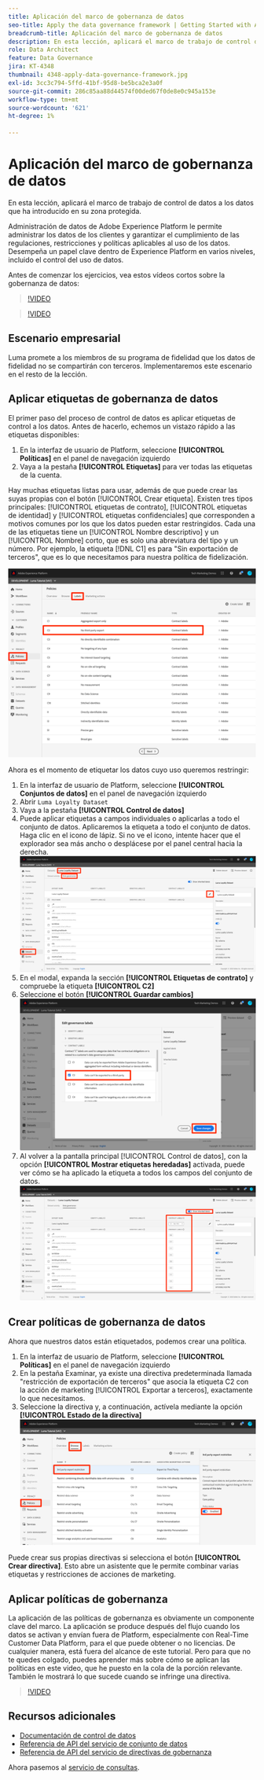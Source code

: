 ```yaml
---
title: Aplicación del marco de gobernanza de datos
seo-title: Apply the data governance framework | Getting Started with Adobe Experience Platform for Data Architects and Data Engineers
breadcrumb-title: Aplicación del marco de gobernanza de datos
description: En esta lección, aplicará el marco de trabajo de control de datos a los datos que ha introducido en su zona protegida.
role: Data Architect
feature: Data Governance
jira: KT-4348
thumbnail: 4348-apply-data-governance-framework.jpg
exl-id: 3cc3c794-5ffd-41bf-95d8-be5bca2e3a0f
source-git-commit: 286c85aa88d44574f00ded67f0de8e0c945a153e
workflow-type: tm+mt
source-wordcount: '621'
ht-degree: 1%

---
```


# Aplicación del marco de gobernanza de datos

<!--15min-->

En esta lección, aplicará el marco de trabajo de control de datos a los datos que ha introducido en su zona protegida.

Administración de datos de Adobe Experience Platform le permite administrar los datos de los clientes y garantizar el cumplimiento de las regulaciones, restricciones y políticas aplicables al uso de los datos. Desempeña un papel clave dentro de Experience Platform en varios niveles, incluido el control del uso de datos.

Antes de comenzar los ejercicios, vea estos vídeos cortos sobre la gobernanza de datos:
>[!VIDEO](https://video.tv.adobe.com/v/36653?learn=on&enablevpops)

>[!VIDEO](https://video.tv.adobe.com/v/29708?learn=on&enablevpops)

<!--
## Permissions required

In the [Configure Permissions](configure-permissions.md) lesson, you set up all the access controls required to complete this lesson, specifically:

* Permission items **[!UICONTROL Data Governance]** > **[!UICONTROL Manage Usage Labels]**, **[!UICONTROL Manage Data Usage Policies]** and **[!UICONTROL View Data Usage Policies]**
* Permission items **[!UICONTROL Data Management]** > **[!UICONTROL View Datasets]** and **[!UICONTROL Manage Datasets]**
* Permission item **[!UICONTROL Sandboxes]** > `Luma Tutorial`
* User-role access to the `Luma Tutorial Platform` Product Profile
-->

## Escenario empresarial

Luma promete a los miembros de su programa de fidelidad que los datos de fidelidad no se compartirán con terceros. Implementaremos este escenario en el resto de la lección.

## Aplicar etiquetas de gobernanza de datos

El primer paso del proceso de control de datos es aplicar etiquetas de control a los datos. Antes de hacerlo, echemos un vistazo rápido a las etiquetas disponibles:

1. En la interfaz de usuario de Platform, seleccione **[!UICONTROL Políticas]** en el panel de navegación izquierdo
1. Vaya a la pestaña **[!UICONTROL Etiquetas]** para ver todas las etiquetas de la cuenta.

Hay muchas etiquetas listas para usar, además de que puede crear las suyas propias con el botón [!UICONTROL Crear etiqueta]. Existen tres tipos principales: [!UICONTROL etiquetas de contrato], [!UICONTROL etiquetas de identidad] y [!UICONTROL etiquetas confidenciales] que corresponden a motivos comunes por los que los datos pueden estar restringidos. Cada una de las etiquetas tiene un [!UICONTROL Nombre descriptivo] y un [!UICONTROL Nombre] corto, que es solo una abreviatura del tipo y un número. Por ejemplo, la etiqueta [!DNL C1] es para &quot;Sin exportación de terceros&quot;, que es lo que necesitamos para nuestra política de fidelización.

![Etiqueta de control de datos](assets/governance-policies.png)

Ahora es el momento de etiquetar los datos cuyo uso queremos restringir:

1. En la interfaz de usuario de Platform, seleccione **[!UICONTROL Conjuntos de datos]** en el panel de navegación izquierdo
1. Abrir `Luma Loyalty Dataset`
1. Vaya a la pestaña **[!UICONTROL Control de datos]**
1. Puede aplicar etiquetas a campos individuales o aplicarlas a todo el conjunto de datos. Aplicaremos la etiqueta a todo el conjunto de datos. Haga clic en el icono de lápiz. Si no ve el icono, intente hacer que el explorador sea más ancho o desplácese por el panel central hacia la derecha.
   ![Gobernanza de datos](assets/governance-dataset.png)
1. En el modal, expanda la sección **[!UICONTROL Etiquetas de contrato]** y compruebe la etiqueta **[!UICONTROL C2]**
1. Seleccione el botón **[!UICONTROL Guardar cambios]**
   ![Gobernanza de datos](assets/governance-applyLabel.png)
1. Al volver a la pantalla principal [!UICONTROL Control de datos], con la opción **[!UICONTROL Mostrar etiquetas heredadas]** activada, puede ver cómo se ha aplicado la etiqueta a todos los campos del conjunto de datos.
   ![Gobernanza de datos](assets/governance-labelsAdded.png)


<!--adding extra, unnecessary fields from field groups makes it harder to see which fields really need labels-->
<!--Are there any best practices for applying governance labels-->

## Crear políticas de gobernanza de datos

Ahora que nuestros datos están etiquetados, podemos crear una política.

1. En la interfaz de usuario de Platform, seleccione **[!UICONTROL Políticas]** en el panel de navegación izquierdo
1. En la pestaña Examinar, ya existe una directiva predeterminada llamada &quot;restricción de exportación de terceros&quot; que asocia la etiqueta C2 con la acción de marketing [!UICONTROL Exportar a terceros], exactamente lo que necesitamos.
1. Seleccione la directiva y, a continuación, actívela mediante la opción **[!UICONTROL Estado de la directiva]**
   ![Gobernanza de datos](assets/governance-enablePolicy.png)

Puede crear sus propias directivas si selecciona el botón **[!UICONTROL Crear directiva]**. Esto abre un asistente que le permite combinar varias etiquetas y restricciones de acciones de marketing.

## Aplicar políticas de gobernanza

La aplicación de las políticas de gobernanza es obviamente un componente clave del marco. La aplicación se produce después del flujo cuando los datos se activan y envían fuera de Platform, especialmente con Real-Time Customer Data Platform, para el que puede obtener o no licencias. De cualquier manera, está fuera del alcance de este tutorial. Pero para que no te quedes colgado, puedes aprender más sobre cómo se aplican las políticas en este video, que he puesto en la cola de la porción relevante. También le mostrará lo que sucede cuando se infringe una directiva.

>[!VIDEO](https://video.tv.adobe.com/v/33631/?t=151&quality=12&learn=on&enablevpops)


## Recursos adicionales

* [Documentación de control de datos](https://experienceleague.adobe.com/docs/experience-platform/data-governance/home.html?lang=es)
* [Referencia de API del servicio de conjunto de datos](https://www.adobe.io/experience-platform-apis/references/dataset-service/)
* [Referencia de API del servicio de directivas de gobernanza](https://www.adobe.io/experience-platform-apis/references/policy-service/)

Ahora pasemos al [servicio de consultas](run-queries.md).

